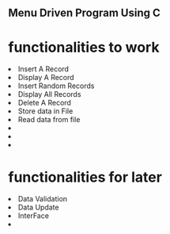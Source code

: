 ## Menu Driven Program Using C

# functionalities to work

<li>Insert A Record</li>
<li>Display A Record</li>
<!-- <li>Edit A Record</li> -->
<li>Insert Random Records</li>
<li>Display All Records</li>
<li>Delete A Record</li>
<li>Store data in File</li>
<li>Read data from file</li>
<li></li>
<li></li>
<li></li>

# functionalities for later

<li>Data Validation</li>
<li>Data Update</li>
<li>InterFace</li>
<li></li>